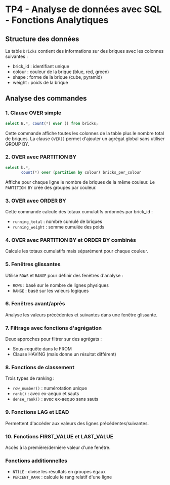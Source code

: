 # TP4 - Analyse de données avec SQL - Fonctions Analytiques

## Structure des données
La table `bricks` contient des informations sur des briques avec les colonnes suivantes :
- brick_id : identifiant unique
- colour : couleur de la brique (blue, red, green)
- shape : forme de la brique (cube, pyramid)
- weight : poids de la brique

## Analyse des commandes

### 1. Clause OVER simple
```sql
select B.*, count(*) over () from bricks;
```
Cette commande affiche toutes les colonnes de la table plus le nombre total de briques. La clause `OVER()` permet d'ajouter un agrégat global sans utiliser GROUP BY.

### 2. OVER avec PARTITION BY
```sql
select b.*,
       count(*) over (partition by colour) bricks_per_colour
```
Affiche pour chaque ligne le nombre de briques de la même couleur. Le `PARTITION BY` crée des groupes par couleur.

### 3. OVER avec ORDER BY
Cette commande calcule des totaux cumulatifs ordonnés par brick_id :
- `running_total` : nombre cumulé de briques
- `running_weight` : somme cumulée des poids

### 4. OVER avec PARTITION BY et ORDER BY combinés
Calcule les totaux cumulatifs mais séparément pour chaque couleur.

### 5. Fenêtres glissantes
Utilise `ROWS` et `RANGE` pour définir des fenêtres d'analyse :
- `ROWS` : basé sur le nombre de lignes physiques
- `RANGE` : basé sur les valeurs logiques

### 6. Fenêtres avant/après
Analyse les valeurs précédentes et suivantes dans une fenêtre glissante.

### 7. Filtrage avec fonctions d'agrégation
Deux approches pour filtrer sur des agrégats :
- Sous-requête dans le FROM
- Clause HAVING (mais donne un résultat différent)

### 8. Fonctions de classement
Trois types de ranking :
- `row_number()` : numérotation unique
- `rank()` : avec ex-aequo et sauts
- `dense_rank()` : avec ex-aequo sans sauts

### 9. Fonctions LAG et LEAD
Permettent d'accéder aux valeurs des lignes précédentes/suivantes.

### 10. Fonctions FIRST_VALUE et LAST_VALUE
Accès à la première/dernière valeur d'une fenêtre.

### Fonctions additionnelles
- `NTILE` : divise les résultats en groupes égaux
- `PERCENT_RANK` : calcule le rang relatif d'une ligne
